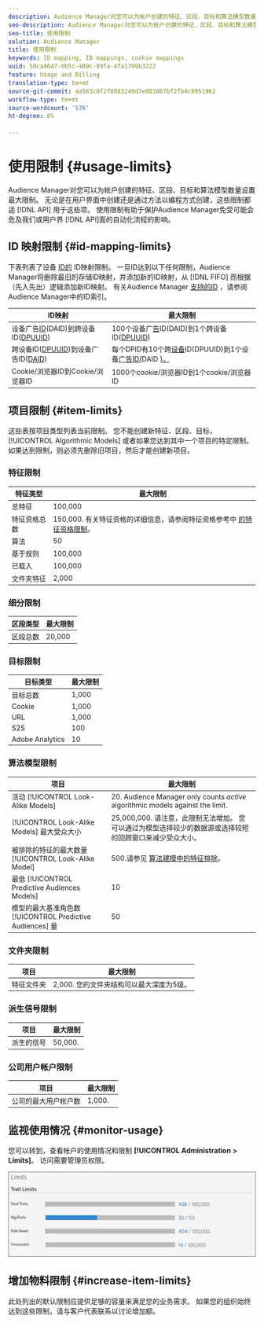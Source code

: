 ```yaml
---
description: Audience Manager对您可以为帐户创建的特征、区段、目标和算法模型数量设置最大限制。 无论是在用户界面中创建还是通过API方法以编程方式创建，这些限制都适用于这些项。 使用限制有助于保护Audience Manager免受可能会破坏我们API或用户界面的自动化流程的影响。
seo-description: Audience Manager对您可以为帐户创建的特征、区段、目标和算法模型数量设置最大限制。 无论是在用户界面中创建还是通过API方法以编程方式创建，这些限制都适用于这些项。 使用限制有助于保护Audience Manager免受可能会破坏我们API或用户界面的自动化流程的影响。
seo-title: 使用限制
solution: Audience Manager
title: 使用限制
keywords: ID mapping, ID mappings, cookie mappings
uuid: 50ca4647-0b5c-409c-89fa-4fa1799b3222
feature: Usage and Billing
translation-type: tm+mt
source-git-commit: aa583c0f2f8883249d7e8038b7bf2fb4c8951962
workflow-type: tm+mt
source-wordcount: '576'
ht-degree: 6%

---
```



# 使用限制 {#usage-limits}

Audience Manager对您可以为帐户创建的特征、区段、目标和算法模型数量设置最大限制。 无论是在用户界面中创建还是通过方法以编程方式创建，这些限制都适 [!DNL API] 用于这些项。 使用限制有助于保护Audience Manager免受可能会危及我们或用户界 [!DNL API]面的自动化流程的影响。

## ID 映射限制 {#id-mapping-limits}

下表列表了设备 [ID的](../../integration/sending-audience-data/batch-data-transfer-explained/id-sync-http.md) ID映射限制。 一旦ID达到以下任何限制，Audience Manager将删除最旧的存储ID映射，并添加新的ID映射，从 [!DNL FIFO] 而根据（先入先出）逻辑添加新ID映射。 有关Audience Manager [支持的ID](../../reference/ids-in-aam.md) ，请参阅Audience Manager中的ID索引。

| ID映射 | 最大限制 |
|-----------|-------------- |
| 设备广告[ID](../../reference/ids-in-aam.md)(DAID)到跨设备ID([DPUUID](../../reference/ids-in-aam.md)) | 100个设备广[告](../../reference/ids-in-aam.md)ID(DAID)到1个跨设备ID([DPUUID](../../reference/ids-in-aam.md)) |
| 跨设备ID([DPUUID](../../reference/ids-in-aam.md))到设备广告ID([DAID](../../reference/ids-in-aam.md)) | 每个DPID有10个跨[设备](../../reference/ids-in-aam.md)ID(DPUUID)到1个设备[广告ID(](../../reference/ids-in-aam.md)DAID [)。](../../reference/ids-in-aam.md) |
| Cookie/浏览器ID到Cookie/浏览器ID | 1000个cookie/浏览器ID到1个cookie/浏览器ID |

## 项目限制 {#item-limits}

这些表按项目类型列表当前限制。 您不能创建新特征、区段、目标， [!UICONTROL Algorithmic Models] 或者如果您达到其中一个项目的特定限制。 如果达到限制，则必须先删除旧项目，然后才能创建新项目。

### 特征限制

| 特征类型 | 最大限制 |
| -------------------------- | ------------------------------------- |
| 总特征 | 100,000 |
| 特征资格总数 | 150,000. 有关特征资格的详细信息，请参阅特征资格参考中 [的特征资格限制](/help/using/features/traits/trait-and-segment-qualification-reference.md#trait-qualification-limit)。 |
| 算法 | 50 |
| 基于规则 | 100,000 |
| 已载入 | 100,000 |
| 文件夹特征 | 2,000 |

### 细分限制

| 区段类型 | 最大限制 |
| -------------- | ------------- |
| 区段总数 | 20,000 |

### 目标限制

| 目标类型 | 最大限制 |
| ------------------ | ------------- |
| 目标总数 | 1,000 |
| Cookie | 1,000 |
| URL | 1,000 |
| S2S | 100 |
| Adobe Analytics | 10 |

### 算法模型限制

| 项目 | 最大限制 |
| -------- | ----- |
| 活动 [!UICONTROL Look-Alike Models] | 20. Audience Manager only counts *active* algorithmic models against the limit. |
| [!UICONTROL Look-Alike Models] 最大受众大小 | 25,000,000.  请注意，此限制无法增加。 您可以通过为模型选择较少的数据源或选择较短的回顾窗口来减少受众大小。 |
| 被排除的特征的最大数量 [!UICONTROL Look-Alike Model] | 500.请参见 [算法建模中的特征排除](/help/using/features/algorithmic-models/trait-exclusion-algo-models.md)。 |
| 最低 [!UICONTROL Predictive Audiences Models] | 10 |
| 模型的最大基准角色数 [!UICONTROL Predictive Audiences] 量 | 50 |

### 文件夹限制

| 项目 | 最大限制 |
| ------------- | ------------------ |
| 特征文件夹 | 2,000.  您的文件夹结构可以最大深度为5级。 |

### 派生信号限制

| 项目 | 最大限制 |
| --------------- | ------------- |
| 派生的信号 | 50,000. |

### 公司用户帐户限制

| 项目 | 最大限制 |
| ----------- | ------------- |
| 公司的最大用户帐户数 | 1,000. |

## 监视使用情况 {#monitor-usage}

您可以转到，查看帐户的使用情况和限制 **[!UICONTROL Administration > Limits]**。 访问需要管理员权限。

![使用限制图像](assets/usage-limits.png)

## 增加物料限制 {#increase-item-limits}

此处列出的默认限制应提供足够的容量来满足您的业务需求。 如果您的组织始终达到这些限制，请与客户代表联系以讨论增加额。